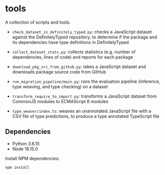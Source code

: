 # tools

A collection of scripts and tools.

* `check_dataset_in_definitely_typed.py`: checks a JavaScript dataset against
  the DefinitelyTyped repository, to determine if the package and its
  dependencies have type definitions in DefinitelyTyped

* `collect_dataset_stats.py`: collects statistics (e.g. number of dependencies,
  lines of code) and reports for each package

* `download_pkg_src_from_github.py`: takes a JavaScript dataset and downloads
  package source code from GitHub

* `run_migration_pipeline/main.py`: runs the evaluation pipeline (inference,
  type weaving, and type checking) on a dataset

* `transform_require_to_import.py`: transforms a JavaScript dataset from
  CommonJS modules to ECMAScript 6 modules

* `type_weaver/index.ts`: weaves an unannotated JavaScript file with a CSV file
  of type predictions, to produce a type annotated TypeScript file


## Dependencies

* Python 3.6.15
* Node 16.15.0

Install NPM dependencies:

    npm install
